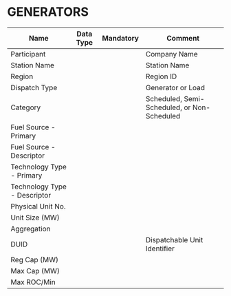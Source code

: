 # GENERATORS

| Name                         | Data Type | Mandatory | Comment                                     |
| ---------------------------- | --------- | --------- | ------------------------------------------- |
| Participant                  |           |           | Company Name                                |
| Station Name                 |           |           | Station Name                                |
| Region                       |           |           | Region ID                                   |
| Dispatch Type                |           |           | Generator or Load                           |
| Category                     |           |           | Scheduled, Semi-Scheduled, or Non-Scheduled |
| Fuel Source - Primary        |           |           |                                             |
| Fuel Source -Descriptor      |           |           |                                             |
| Technology Type - Primary    |           |           |                                             |
| Technology Type - Descriptor |           |           |                                             |
| Physical Unit No.            |           |           |                                             |
| Unit Size (MW)               |           |           |                                             |
| Aggregation                  |           |           |                                             |
| DUID                         |           |           | Dispatchable Unit Identifier                |
| Reg Cap (MW)                 |           |           |                                             |
| Max Cap (MW)                 |           |           |                                             |
| Max ROC/Min                  |           |           |                                             |